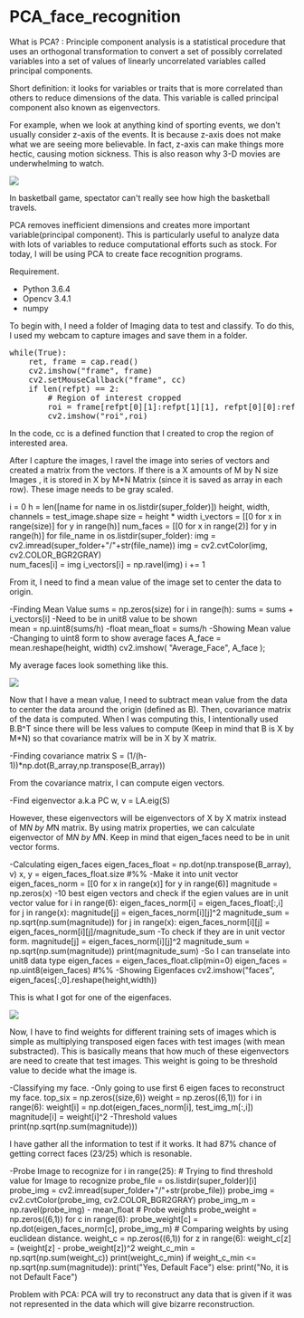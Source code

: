 # PCA_face_recognition

What is PCA? : Principle component analysis is a statistical procedure that uses an orthogonal transformation to convert a set of possibly correlated variables into a set of values of linearly uncorrelated variables called principal components.

Short definition: it looks for variables or traits that is more correlated than others to reduce dimensions of the data. This variable is called principal component also known as eigenvectors. 

For example, when we look at anything kind of sporting events, we don't usually consider z-axis of the events. It is because z-axis does not make what we are seeing more believable. In fact, z-axis can make things more hectic, causing motion sickness. This is also reason why 3-D movies are underwhelming to watch.

<img src="https://media.giphy.com/media/lZoPvIJZfEREI/giphy.gif" style="align:center;"/>

In basketball game, spectator can't really see how high the basketball travels.

PCA removes inefficient dimensions and creates more important variable(principal component). This is particularly useful to analyze data with lots of variables  to reduce computational efforts such as stock. For today, I will be using PCA  to create face recognition programs.

Requirement.

- Python 3.6.4
- Opencv 3.4.1
- numpy

To begin with, I need a folder of Imaging data to test and classify. To do this, I used my webcam to capture images and save them in a folder. 

<pre>
while(True):
    ret, frame = cap.read()
    cv2.imshow("frame", frame)
    cv2.setMouseCallback("frame", cc)
    if len(refpt) == 2:
        # Region of interest cropped
        roi = frame[refpt[0][1]:refpt[1][1], refpt[0][0]:refpt[1][0]]
        cv2.imshow("roi",roi)
</pre>

In the code, cc is a defined function that I created to crop the region of interested area. 

After I capture the images, I ravel the image into series of vectors and created a matrix from the vectors. If there is a <bold> X amounts of  M by N  size Images </bold>, it is stored in <bold> X by M*N Matrix (since it is saved as array in each row)</bold>. These image needs to be gray scaled.

i = 0
h = len([name for name in os.listdir(super_folder)])
height, width, channels = test_image.shape
size = height * width
i_vectors = [[0 for x in range(size)] for y in range(h)] 
num_faces = [[0 for x in range(2)] for y in range(h)] 
for file_name in os.listdir(super_folder):
     img = cv2.imread(super_folder+"/"+str(file_name))
     img = cv2.cvtColor(img, cv2.COLOR_BGR2GRAY)   
     num_faces[i] = img
     i_vectors[i] = np.ravel(img)
     i += 1


From it, I need to find a mean value of the image set to center the data to origin.

-Finding Mean Value
sums = np.zeros(size)
for i in range(h):
     sums = sums + i_vectors[i]
-Need to be in unit8 value to be shown     
mean = np.uint8(sums/h)
-float
mean_float = sums/h
-Showing Mean value 
-Changing to uint8 form to show average faces
A_face = mean.reshape(height, width)
cv2.imshow( "Average_Face", A_face );


My average faces look something like this.

<img src="https://i.imgur.com/KqtSeVX.png"/>


Now that I have a mean value, I need to subtract mean value from the data to center the data around the origin <bold>(defined as B)</bold>. Then, covariance matrix of the data is computed. When I was computing this, I intentionally used <bold> B.B^T </bold> since there will be less values to compute <bold> (Keep in mind that B is X by M*N)</bold> so that covariance matrix will be in <bold> X by X </bold> matrix.

-Finding covariance matrix
S = (1/(h-1))*np.dot(B_array,np.transpose(B_array))


From the covariance matrix, I can compute eigen vectors.


-Find eigenvector a.k.a PC
w, v = LA.eig(S)


However, these eigenvectors will be eigenvectors of <bold> X by X </bold> matrix instead of <bold> M*N by M*N </bold> matrix. By using matrix properties, we can calculate eigenvector of <bold> M*N by M*N</bold>. Keep in mind that eigen_faces need to be in unit vector forms.


-Calculating eigen_faces
eigen_faces_float = np.dot(np.transpose(B_array), v)
x, y = eigen_faces_float.size
#%%
-Make it into unit vector
eigen_faces_norm = [[0 for x in range(x)] for y in range(6)] 
magnitude = np.zeros(x)
-10 best eigen vectors and check if the egien values are in unit vector value
for i in range(6):
    eigen_faces_norm[i] = eigen_faces_float[:,i]
    for j in range(x):
        magnitude[j] = eigen_faces_norm[i][j]^2
    magnitude_sum = np.sqrt(np.sum(magnitude))
    for j in range(x):
        eigen_faces_norm[i][j] = eigen_faces_norm[i][j]/magnitude_sum
    -To check if they are in unit vector form.
        magnitude[j] = eigen_faces_norm[i][j]^2
    magnitude_sum = np.sqrt(np.sum(magnitude))
    print(magnitude_sum)
-So I can transelate into unit8 data type
eigen_faces = eigen_faces_float.clip(min=0)
eigen_faces = np.uint8(eigen_faces)
#%%
-Showing Eigenfaces
cv2.imshow("faces", eigen_faces[:,0].reshape(height,width))


This is what I got for one of the eigenfaces.


<img src="https://i.imgur.com/Zj4I9Ol.png"/>


Now, I have to find weights for different training sets of images which is simple as multiplying transposed eigen faces with test images (with mean substracted). This is basically means that how much of these eigenvectors are need to create that test images. This weight is going to be threshold value to decide what the image is.
 

-Classifying my face.
-Only going to use first 6 eigen faces to reconstruct my face.
top_six = np.zeros((size,6))
weight = np.zeros((6,1))
for i in range(6):
    weight[i] = np.dot(eigen_faces_norm[i], test_img_m[:,i])
    magnitude[i] = weight[i]^2
-Threshold values
print(np.sqrt(np.sum(magnitude)))


I have gather all the information to test if it works. It had 87% chance of getting correct faces (23/25) which is resonable.

-Probe Image to recognize
for i in range(25):
    # Trying to find threshold value for Image to recognize
    probe_file = os.listdir(super_folder)[i]
    probe_img = cv2.imread(super_folder+"/"+str(probe_file))
    probe_img = cv2.cvtColor(probe_img, cv2.COLOR_BGR2GRAY) 
    probe_img_m = np.ravel(probe_img) - mean_float
    # Probe weights
    probe_weight = np.zeros((6,1))
    for c in range(6):
        probe_weight[c] = np.dot(eigen_faces_norm[c], probe_img_m)
    # Comparing weights by using euclidean distance.
    weight_c = np.zeros((6,1))
    for z in range(6):
        weight_c[z] = (weight[z] - probe_weight[z])^2
    weight_c_min = np.sqrt(np.sum(weight_c))
    print(weight_c_min)
    if weight_c_min <= np.sqrt(np.sum(magnitude)):
        print("Yes, Default Face")
    else:
        print("No, it is not Default Face")

Problem with PCA: PCA will try to reconstruct any data that is given if it was not represented in the data which will give bizarre reconstruction.

